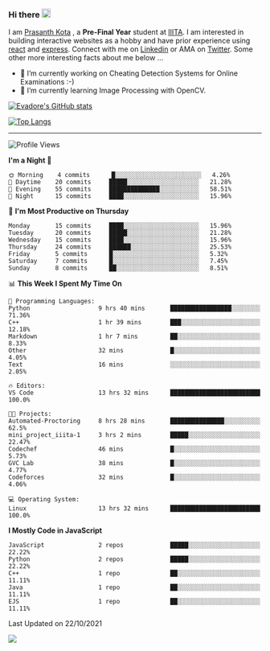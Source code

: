 ### Hi there <img src="https://media.giphy.com/media/hvRJCLFzcasrR4ia7z/giphy.gif" width="18">

I am [Prasanth Kota](https://github.com/Evadore) , a **Pre-Final Year** student at [IIITA](https://iiita.ac.in/). I am interested in building interactive websites as a hobby and have prior experience using [react](https://github.com/Evadore/MarsCamp) and [express](https://github.com/Evadore/TemperaturA). Connect with me on [Linkedin](https://www.linkedin.com/in/prasanthkota08/) or AMA on [Twitter](https://twitter.com/PK0TA). Some other more interesting facts about me below ...

- 🔭 I’m currently working on Cheating Detection Systems for Online Examinations :-)
- 🌱 I’m currently learning Image Processing with OpenCV.

[![Evadore's GitHub stats](https://github-readme-stats.vercel.app/api?username=Evadore&show_icons=true)](https://github.com/Evadore)

[![Top Langs](https://github-readme-stats.vercel.app/api/top-langs/?username=Evadore&langs_count=8&layout=compact)](https://github.com/Evadore)

<hr>

<!--START_SECTION:waka-->
![Profile Views](http://img.shields.io/badge/Profile%20Views-0-blue)

**I'm a Night 🦉** 

```text
🌞 Morning    4 commits      █░░░░░░░░░░░░░░░░░░░░░░░░   4.26% 
🌆 Daytime    20 commits     █████░░░░░░░░░░░░░░░░░░░░   21.28% 
🌃 Evening    55 commits     ██████████████░░░░░░░░░░░   58.51% 
🌙 Night      15 commits     ████░░░░░░░░░░░░░░░░░░░░░   15.96%

```
📅 **I'm Most Productive on Thursday** 

```text
Monday       15 commits     ████░░░░░░░░░░░░░░░░░░░░░   15.96% 
Tuesday      20 commits     █████░░░░░░░░░░░░░░░░░░░░   21.28% 
Wednesday    15 commits     ████░░░░░░░░░░░░░░░░░░░░░   15.96% 
Thursday     24 commits     ██████░░░░░░░░░░░░░░░░░░░   25.53% 
Friday       5 commits      █░░░░░░░░░░░░░░░░░░░░░░░░   5.32% 
Saturday     7 commits      █░░░░░░░░░░░░░░░░░░░░░░░░   7.45% 
Sunday       8 commits      ██░░░░░░░░░░░░░░░░░░░░░░░   8.51%

```


📊 **This Week I Spent My Time On** 

```text
💬 Programming Languages: 
Python                   9 hrs 40 mins       █████████████████░░░░░░░░   71.36% 
C++                      1 hr 39 mins        ███░░░░░░░░░░░░░░░░░░░░░░   12.18% 
Markdown                 1 hr 7 mins         ██░░░░░░░░░░░░░░░░░░░░░░░   8.33% 
Other                    32 mins             █░░░░░░░░░░░░░░░░░░░░░░░░   4.05% 
Text                     16 mins             ░░░░░░░░░░░░░░░░░░░░░░░░░   2.05%

🔥 Editors: 
VS Code                  13 hrs 32 mins      █████████████████████████   100.0%

🐱‍💻 Projects: 
Automated-Proctoring     8 hrs 28 mins       ███████████████░░░░░░░░░░   62.5% 
mini_project_iiita-1     3 hrs 2 mins        █████░░░░░░░░░░░░░░░░░░░░   22.47% 
Codechef                 46 mins             █░░░░░░░░░░░░░░░░░░░░░░░░   5.73% 
GVC Lab                  38 mins             █░░░░░░░░░░░░░░░░░░░░░░░░   4.77% 
Codeforces               32 mins             █░░░░░░░░░░░░░░░░░░░░░░░░   4.06%

💻 Operating System: 
Linux                    13 hrs 32 mins      █████████████████████████   100.0%

```

**I Mostly Code in JavaScript** 

```text
JavaScript               2 repos             █████░░░░░░░░░░░░░░░░░░░░   22.22% 
Python                   2 repos             █████░░░░░░░░░░░░░░░░░░░░   22.22% 
C++                      1 repo              ██░░░░░░░░░░░░░░░░░░░░░░░   11.11% 
Java                     1 repo              ██░░░░░░░░░░░░░░░░░░░░░░░   11.11% 
EJS                      1 repo              ██░░░░░░░░░░░░░░░░░░░░░░░   11.11%

```



 Last Updated on 22/10/2021
<!--END_SECTION:waka-->

![](https://komarev.com/ghpvc/?username=Evadore)

<!--
**Evadore/Evadore** is a ✨ _special_ ✨ repository because its `README.md` (this file) appears on your GitHub profile.

Here are some ideas to get you started:

- 🔭 I’m currently working on ...
- 🌱 I’m currently learning ...
- 👯 I’m looking to collaborate on ...
- 🤔 I’m looking for help with ...
- 💬 Ask me about ...
- 📫 How to reach me: ...
- 😄 Pronouns: ...
- ⚡ Fun fact: ...
-->
